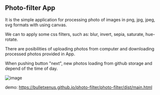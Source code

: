 ## Photo-filter App

It is the simple application for processing photo of images in png, jpg, jpeg, svg formats with using canvas.

We can to apply some css filters, such as: blur, invert, sepia, saturate, hue-rotate.

There are posibilities of uploading photos from computer and downloading processed photos provided in App.

When pushing button "next", new photos loading from github storage and depend of the time of day. 


![image](https://user-images.githubusercontent.com/70028254/116522266-ac7c5400-a8dd-11eb-8365-33a227c6c187.png)

demo: https://bulletxenus.github.io/photo-filter/photo-filter/dist/main.html
